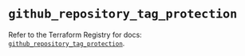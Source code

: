 # `github_repository_tag_protection`

Refer to the Terraform Registry for docs: [`github_repository_tag_protection`](https://registry.terraform.io/providers/integrations/github/6.3.1/docs/resources/repository_tag_protection).
